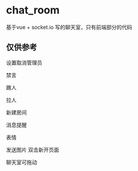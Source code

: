# chat_room
基于vue + socket.io 写的聊天室，只有前端部分的代码

## 仅供参考

设置取消管理员

禁言

踢人

拉人

新建房间

消息提醒

表情

发送图片 双击新开页面

聊天室可拖动
